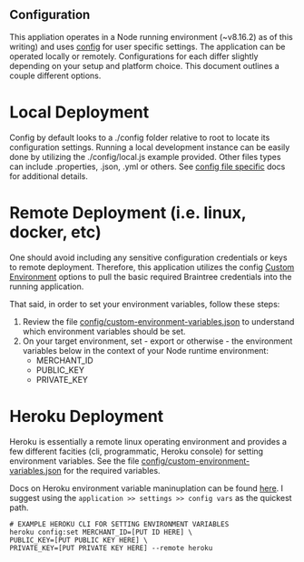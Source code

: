 Configuration
-------------

This appliation operates in a Node running environment (~v8.16.2) as of this writing) and uses [config](https://www.npmjs.com/package/config) for user specific settings.  The application can be operated locally or remotely.  Configurations for each differ slightly depending on your setup and platform choice.  This document outlines a couple different options.

# Local Deployment
Config by default looks to a ./config folder relative to root to locate its configuration settings.  Running a local development instance can be easily done by utilizing the ./config/local.js example provided.  Other files types can include .properties, .json, .yml or others.  See [config file specific](https://github.com/lorenwest/node-config/wiki/Configuration-Files) docs for additional details.

# Remote Deployment (i.e. linux, docker, etc)
One should avoid including any sensitive configuration credentials or keys to remote deployment.  Therefore, this application utilizes the config [Custom Environment](https://github.com/lorenwest/node-config/wiki/Environment-Variables#custom-environment-variables) options to pull the basic required Braintree credentials into the running application.

That said, in order to set your environment variables, follow these steps:  
1. Review the file [config/custom-environment-variables.json](./custom-environment-variables.json) to understand which environment variables should be set.
2. On your target environment, set - export or otherwise - the environment variables below in the context of your Node runtime environment:  
   * MERCHANT_ID
   * PUBLIC_KEY
   * PRIVATE_KEY

# Heroku Deployment
Heroku is essentially a remote linux operating environment and provides a few different facities (cli, programmatic, Heroku console) for setting environment variables.  See the file [config/custom-environment-variables.json](./custom-environment-variables.json) for the required variables.

Docs on Heroku environment variable maninuplation can be found [here](https://devcenter.heroku.com/articles/config-vars). I suggest using the ```application >> settings >> config vars``` as the quickest path. 

```
# EXAMPLE HEROKU CLI FOR SETTING ENVIRONMENT VARIABLES
heroku config:set MERCHANT_ID=[PUT ID HERE] \
PUBLIC_KEY=[PUT PUBLIC KEY HERE] \
PRIVATE_KEY=[PUT PRIVATE KEY HERE] --remote heroku
```
